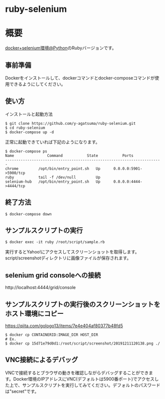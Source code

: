 
# ruby-selenium

# 概要
[docker+selenium環境@Python](https://github.com/sikkimtemi/selenium)のRubyバージョンです。

## 事前準備
Dockerをインストールして、dockerコマンドとdocker-composeコマンドが使用できるようにしてください。

## 使い方
インストールと起動方法
```
$ git clone https://github.com/y-agatsuma/ruby-selenium.git
$ cd ruby-selenium
$ docker-compose up -d
```
正常に起動できていれば下記のようになります。

```
$ docker-compose ps
Name               Command           State           Ports
-----------------------------------------------------------------------
chrome         /opt/bin/entry_point.sh   Up      0.0.0.0:5901->5900/tcp
ruby           tail -f /dev/null         Up
selenium-hub   /opt/bin/entry_point.sh   Up      0.0.0.0:4444->4444/tcp
```

## 終了方法
```
$ docker-compose down
```

## サンプルスクリプトの実行
```
$ docker exec -it ruby /root/script/sample.rb
```
実行するとYahoo!にアクセスしてスクリーンショットを取得します。 
script/screenshotディレクトリに画像ファイルが保存されます。

## selenium grid consoleへの接続
http://localhost:4444/grid/console

## サンプルスクリプトの実行後のスクリーンショットをホスト環境にコピー
https://qiita.com/gologo13/items/7e4e404af80377b48fd5
```
$ docker cp CONTAINERID:IMAGE_DIR HOST_DIR
# Ex.
$ docker cp 15d71e79d0d1:/root/script/screenshot/20191211120138.png ./
```

## VNC接続によるデバッグ
VNCで接続するとブラウザの動きを確認しながらデバッグすることができます。Docker環境のIPアドレスにVNC(デフォルトは5900番ポート)でアクセスした上で、サンプルスクリプトを実行してみてください。デフォルトのパスワードは"secret"です。

